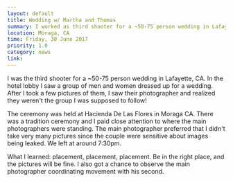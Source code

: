 ```yaml
---
layout: default
title: Wedding w/ Martha and Thomas
summary: I worked as third shooter for a ~50-75 person wedding in Lafayette, CA. In the hotel lobby I saw a group of men and women dressed up for a wedding. After I took a few pictures of them, I saw their photographer and realized they weren't the group I was supposed to follow.
location: Moraga, CA
time: Friday, 30 June 2017
priority: 1.0
category: news
link:
---
```


I was the third shooter for a ~50-75 person wedding in Lafayette, CA. In the hotel lobby I saw a group of men and women dressed up for a wedding. After I took a few pictures of them, I saw their photographer and realized they weren't the group I was supposed to follow!

The ceremony was held at Hacienda De Las Flores in Moraga CA. There was a tradition ceremony and I paid close attention to where the main photographers were standing. The main photographer preferred that I didn't take very many pictures since the couple were sensitive about images being leaked. We left at around 7:30pm.

What I learned: placement, placement, placement. Be in the right place, and the pictures will be fine. I also got a chance to observe the main photographer coordinating movement with his second.

